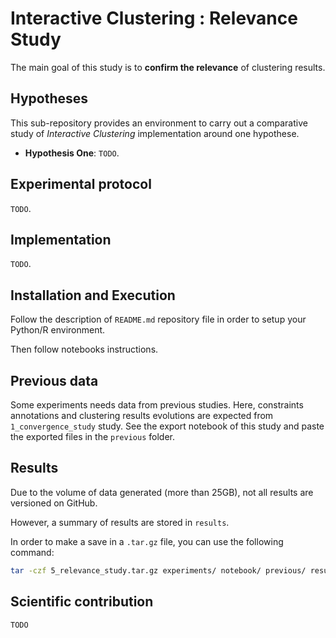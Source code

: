 # Interactive Clustering : Relevance Study

The main goal of this study is to **confirm the relevance** of clustering results.


## Hypotheses

This sub-repository provides an environment to carry out a comparative study of _Interactive Clustering_ implementation around one hypothese.
- **Hypothesis One**: `TODO`.


## Experimental protocol

`TODO`.


## Implementation

`TODO`.


## Installation and Execution

Follow the description of `README.md` repository file in order to setup your Python/R environment.

Then follow notebooks instructions.


## Previous data

Some experiments needs data from previous studies.
Here, constraints annotations and clustering results evolutions are expected from `1_convergence_study` study.
See the export notebook of this study and paste the exported files in the `previous` folder.


## Results

Due to the volume of data generated (more than 25GB), not all results are versioned on GitHub.

However, a summary of results are stored in `results`.

In order to make a save in a `.tar.gz` file, you can use the following command:
```bash
tar -czf 5_relevance_study.tar.gz experiments/ notebook/ previous/ results/ README.md
```


## Scientific contribution

`TODO`